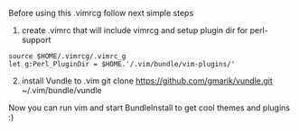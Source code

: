 Before using this .vimrcg follow next simple steps

  1. create .vimrc that will include vimrcg and setup plugin dir for perl-support

    source $HOME/.vimrcg/.vimrc_g
    let g:Perl_PluginDir = $HOME.'/.vim/bundle/vim-plugins/'

  2. install Vundle to .vim 
    git clone https://github.com/gmarik/vundle.git ~/.vim/bundle/vundle 

Now you can run vim and start BundleInstall to get cool themes and plugins :)

